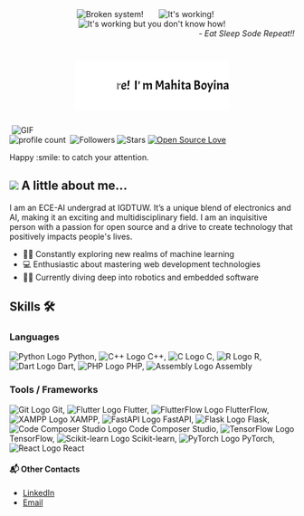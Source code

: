 <div align="center">
  <img src="https://raw.githubusercontent.com/Tarikul-Islam-Anik/Animated-Fluent-Emojis/master/Emojis/Smilies/Face%20with%20Spiral%20Eyes.png" width="10%" alt="Broken system!"/>
  &nbsp;&nbsp;&nbsp;&nbsp;&nbsp;
  <img src="https://raw.githubusercontent.com/Tarikul-Islam-Anik/Animated-Fluent-Emojis/master/Emojis/Smilies/Relieved%20Face.png" width="10%" alt="It's working!"/>
  &nbsp;&nbsp;&nbsp;&nbsp;&nbsp;
  <img src="https://raw.githubusercontent.com/Tarikul-Islam-Anik/Animated-Fluent-Emojis/master/Emojis/Smilies/Astonished%20Face.png" width="10%" alt="It's working but you don't know how!"/>


<div align="right">
  <i> - Eat Sleep Sode Repeat!!</i>
</div>
<h1> 
  <img src="https://github.com/mahita2104/mahita2104/blob/main/name.gif" 👋/> 
</h1>
</div>
<img align="right" alt="GIF" src="https://github.com/SP-XD/SP-XD/blob/main/images/dev-working_rounded.gif?raw=true" width="500"/>

![profile count](https://komarev.com/ghpvc/?username=mahita2104&color=red)&nbsp;
![Followers](https://img.shields.io/github/followers/mahita2104?style=social)
![Stars](https://img.shields.io/github/stars/mahita2104?style=social)
[![Open Source Love](https://badges.frapsoft.com/os/v1/open-source.svg?v=102)](https://github.com/ellerbrock/open-source-badge/)
</div>
Happy :smile: to catch your attention.

## <img src="https://media.giphy.com/media/VgCDAzcKvsR6OM0uWg/giphy.gif" width="50"> A little  about me...  
I am an ECE-AI undergrad at IGDTUW. It’s a unique blend of electronics and AI, making it an exciting and multidisciplinary field. I am an inquisitive person with a passion for open source and a drive to create technology that positively impacts people's lives.

- 🤖🧠 Constantly exploring new realms of machine learning
- 💻 Enthusiastic about mastering web development technologies
- 🤖🔧 Currently diving deep into robotics and embedded software


## Skills 🛠️

### Languages
![Python Logo](https://img.icons8.com/color/48/000000/python.png) Python, 
![C++ Logo](https://img.icons8.com/color/48/000000/c-plus-plus-logo.png) C++,
![C Logo](https://img.icons8.com/color/48/000000/c-programming.png) C,
![R Logo](https://img.icons8.com/color/48/000000/r-project.png) R,
![Dart Logo](https://img.icons8.com/color/48/000000/dart.png) Dart,
![PHP Logo](https://img.icons8.com/color/48/000000/php.png) PHP,
![Assembly Logo](https://img.icons8.com/color/48/000000/assembly.png) Assembly

### Tools / Frameworks
![Git Logo](https://img.icons8.com/color/48/000000/git.png) Git,
![Flutter Logo](https://img.icons8.com/color/48/000000/flutter.png) Flutter,
![FlutterFlow Logo](https://img.icons8.com/color/48/000000/flutter.png) FlutterFlow,
![XAMPP Logo](https://img.icons8.com/dusk/48/000000/xampp.png) XAMPP,
![FastAPI Logo](https://img.icons8.com/dusk/48/000000/api-settings.png) FastAPI,
![Flask Logo](https://img.icons8.com/ios-filled/50/000000/flask.png) Flask,
![Code Composer Studio Logo](https://img.icons8.com/color/48/000000/visual-studio-code-2019.png) Code Composer Studio,
![TensorFlow Logo](https://img.icons8.com/color/48/000000/tensorflow.png) TensorFlow,
![Scikit-learn Logo](https://img.icons8.com/color/48/000000/scikit-learn.png) Scikit-learn,
![PyTorch Logo](https://img.icons8.com/color/48/000000/pytorch.png) PyTorch,
![React Logo](https://img.icons8.com/color/48/000000/react-native.png) React


#### 📬 Other Contacts
- [LinkedIn](https://www.linkedin.com/in/ashita-boyina-b99ba9153/)
- [Email](cOde.A4sh@gmail.com)
